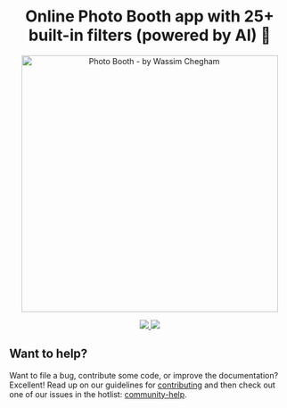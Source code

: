<p align="center">
  <h1 align="center">Online Photo Booth app with 25+ built-in filters (powered by AI) 📸</h1>
</p>

<p align="center">
  <a href="https://photobooth.wassim.dev">
    <img width="460" alt="Photo Booth - by Wassim Chegham" src="https://user-images.githubusercontent.com/1699357/139429832-c52984a9-ad9c-4c03-bc39-a1520bc6f891.png">
  </a>
</p>

<p align="center">
  <a href="https://photobooth.wassim.dev">
    <img src="https://img.shields.io/badge/visit-photobooth.wassim.dev-brightgreen" />
  </a>
  <a href="https://azure.microsoft.com/services/app-service/static/?WT.mc_id=javascript-00000-wachegha">
    <img src="https://img.shields.io/badge/deployed-Azure%20Static%20Web%20Apps-blue" />
  </a>
</p>

## Want to help?
Want to file a bug, contribute some code, or improve the documentation? Excellent! Read up on our guidelines for [contributing](https://github.com/manekinekko/photobooth/blob/main/CONTRIBUTING.md) and then check out one of our issues in the hotlist: [community-help](https://github.com/manekinekko/photobooth/issues?q=label%3Acommunity-help).
